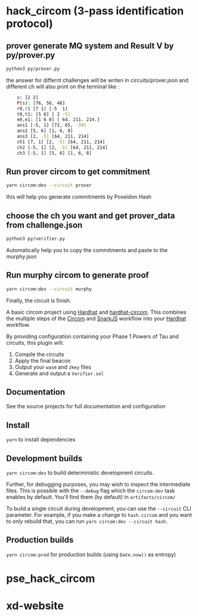 # hack_circom (3-pass identification protocol)

## prover generate MQ system and Result V by py/prover.py
```bash
python3 py/prover.py
```
the answer for differnt challenges will be writen in circuits/prover.json
and different ch will also print on the terminal like : 

```bash
    s: [2 2]
    P(s): [76, 56, 46]
    r0,r1 [7 1] [-5  1]
    t0,t1: [5 6] [ 2 -5]
    e0,e1: [1 6 8] [ 64. 211. 214.]
    ans1 [-5, 1] [72, 65, -39]
    ans2 [5, 6] [1, 6, 8]
    ans3 [2, -5] [64, 211, 214]
    ch1 [7, 1] [2, -5] [64, 211, 214]
    ch2 [-5, 1] [2, -5] [64, 211, 214]
    ch3 [-5, 1] [5, 6] [1, 6, 8]
```
## Run prover circom to get commitment
```bash
yarn circom:dev --circuit prover
```
this will help you generate commitments by Poseidon Hash

## choose the ch you want and get prover_data from challenge.json
```bash
python3 py/verifier.py
```
Automatically help you to copy the commitments and paste to the murphy.json

## Run murphy circom to generate proof
```bash
yarn circom:dev --circuit murphy
```
Finally, the circuit is finish.

A basic circom project using [Hardhat](https://github.com/nomiclabs/hardhat) and [hardhat-circom](https://github.com/projectsophon/hardhat-circom). This combines the multiple steps of the [Circom](https://github.com/iden3/circom) and [SnarkJS](https://github.com/iden3/snarkjs) workflow into your [Hardhat](https://hardhat.org) workflow.

By providing configuration containing your Phase 1 Powers of Tau and circuits, this plugin will:

1. Compile the circuits
2. Apply the final beacon
3. Output your `wasm` and `zkey` files
4. Generate and output a `Verifier.sol`

## Documentation

See the source projects for full documentation and configuration

## Install

`yarn` to install dependencies

## Development builds

`yarn circom:dev` to build deterministic development circuits.

Further, for debugging purposes, you may wish to inspect the intermediate files. This is possible with the `--debug` flag which the `circom:dev` task enables by default. You'll find them (by default) in `artifacts/circom/`

To build a single circuit during development, you can use the `--circuit` CLI parameter. For example, if you make a change to `hash.circom` and you want to _only_ rebuild that, you can run `yarn circom:dev --circuit hash`.

## Production builds

`yarn circom:prod` for production builds (using `Date.now()` as entropy)
# pse_hack_circom
# xd-website
